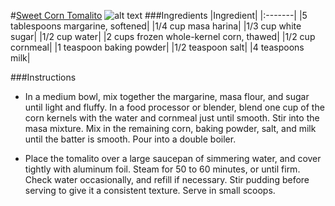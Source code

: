#[Sweet Corn Tomalito](http://allrecipes.com/recipe/41460/sweet-corn-tomalito/)
![alt text](http://images.media-allrecipes.com/userphotos/250x250/437891.jpg)
###Ingredients
|Ingredient|
|:-------|
|5 tablespoons margarine, softened|
|1/4 cup masa harina|
|1/3 cup white sugar|
|1/2 cup water|
|2 cups frozen whole-kernel corn, thawed|
|1/2 cup cornmeal|
|1 teaspoon baking powder|
|1/2 teaspoon salt|
|4 teaspoons milk|

###Instructions

* In a medium bowl, mix together the margarine, masa flour, and sugar until light and fluffy. In a food processor or blender, blend one cup of the corn kernels with the water and cornmeal just until smooth. Stir into the masa mixture. Mix in the remaining corn, baking powder, salt, and milk until the batter is smooth. Pour into a double boiler.

* Place the tomalito over a large saucepan of simmering water, and cover tightly with aluminum foil. Steam for 50 to 60 minutes, or until firm. Check water occasionally, and refill if necessary. Stir pudding before serving to give it a consistent texture. Serve in small scoops.